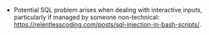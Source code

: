 - Potential SQL problem arises when dealing with interactive inputs, particularly if managed by someone non-technical:  https://relentlesscoding.com/posts/sql-injection-in-bash-scripts/. 
